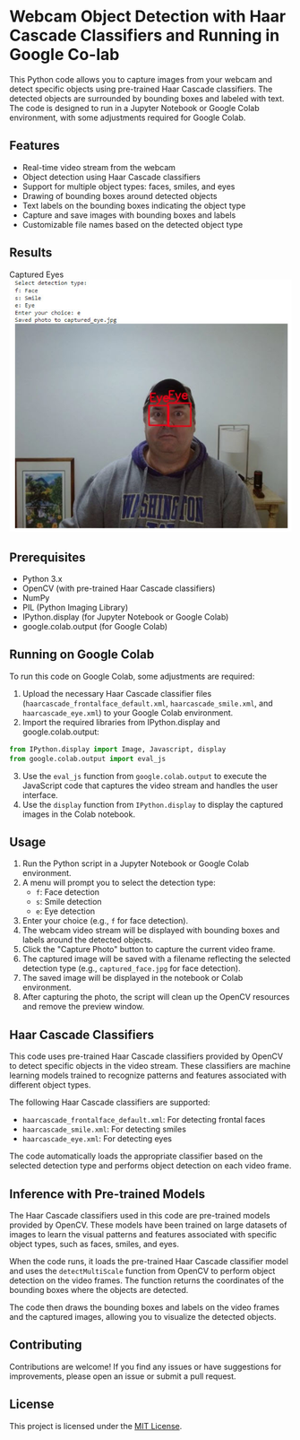 # Webcam Object Detection with Haar Cascade Classifiers and Running in Google Co-lab

This Python code allows you to capture images from your webcam and detect specific objects using pre-trained Haar Cascade classifiers. The detected objects are surrounded by bounding boxes and labeled with text. The code is designed to run in a Jupyter Notebook or Google Colab environment, with some adjustments required for Google Colab.

## Features

- Real-time video stream from the webcam
- Object detection using Haar Cascade classifiers
- Support for multiple object types: faces, smiles, and eyes
- Drawing of bounding boxes around detected objects
- Text labels on the bounding boxes indicating the object type
- Capture and save images with bounding boxes and labels
- Customizable file names based on the detected object type

## Results
Captured Eyes
![](https://github.com/ericyoc/google_co-lab_haarcascade_capture_poc/blob/main/captured_eyes_with_menu.jpg)

## Prerequisites

- Python 3.x
- OpenCV (with pre-trained Haar Cascade classifiers)
- NumPy
- PIL (Python Imaging Library)
- IPython.display (for Jupyter Notebook or Google Colab)
- google.colab.output (for Google Colab)

## Running on Google Colab

To run this code on Google Colab, some adjustments are required:

1. Upload the necessary Haar Cascade classifier files (`haarcascade_frontalface_default.xml`, `haarcascade_smile.xml`, and `haarcascade_eye.xml`) to your Google Colab environment.
2. Import the required libraries from IPython.display and google.colab.output:

```python
from IPython.display import Image, Javascript, display
from google.colab.output import eval_js
```

3. Use the `eval_js` function from `google.colab.output` to execute the JavaScript code that captures the video stream and handles the user interface.
4. Use the `display` function from `IPython.display` to display the captured images in the Colab notebook.

## Usage

1. Run the Python script in a Jupyter Notebook or Google Colab environment.
2. A menu will prompt you to select the detection type:
   - `f`: Face detection
   - `s`: Smile detection
   - `e`: Eye detection
3. Enter your choice (e.g., `f` for face detection).
4. The webcam video stream will be displayed with bounding boxes and labels around the detected objects.
5. Click the "Capture Photo" button to capture the current video frame.
6. The captured image will be saved with a filename reflecting the selected detection type (e.g., `captured_face.jpg` for face detection).
7. The saved image will be displayed in the notebook or Colab environment.
8. After capturing the photo, the script will clean up the OpenCV resources and remove the preview window.

## Haar Cascade Classifiers

This code uses pre-trained Haar Cascade classifiers provided by OpenCV to detect specific objects in the video stream. These classifiers are machine learning models trained to recognize patterns and features associated with different object types.

The following Haar Cascade classifiers are supported:

- `haarcascade_frontalface_default.xml`: For detecting frontal faces
- `haarcascade_smile.xml`: For detecting smiles
- `haarcascade_eye.xml`: For detecting eyes

The code automatically loads the appropriate classifier based on the selected detection type and performs object detection on each video frame.

## Inference with Pre-trained Models

The Haar Cascade classifiers used in this code are pre-trained models provided by OpenCV. These models have been trained on large datasets of images to learn the visual patterns and features associated with specific object types, such as faces, smiles, and eyes.

When the code runs, it loads the pre-trained Haar Cascade classifier model and uses the `detectMultiScale` function from OpenCV to perform object detection on the video frames. The function returns the coordinates of the bounding boxes where the objects are detected.

The code then draws the bounding boxes and labels on the video frames and the captured images, allowing you to visualize the detected objects.

## Contributing

Contributions are welcome! If you find any issues or have suggestions for improvements, please open an issue or submit a pull request.

## License

This project is licensed under the [MIT License](LICENSE).
